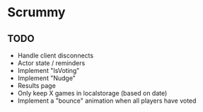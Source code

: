 # Scrummy

## TODO

- Handle client disconnects
- Actor state / reminders
- Implement "IsVoting"
- Implement "Nudge"
- Results page
- Only keep X games in localstorage (based on date)
- Implement a "bounce" animation when all players have voted
